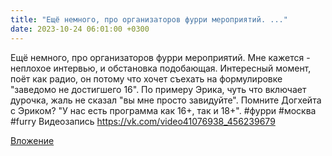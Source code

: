 ```yaml
---
title: "Ещё немного, про организаторов фурри мероприятий. ..."
date: 2023-10-24 06:01:00 +0300
---
```


Ещё немного, про организаторов фурри мероприятий. Мне кажется - неплохое интервью, и обстановка подобающая.
Интересный момент, поёт как радио, он потому что хочет съехать на формулировке "заведомо не достигшего 16". По примеру Эрика, чуть что включает дурочка, жаль не сказал "вы мне просто завидуйте".
Помните Догхейта с Эриком? "У нас есть программа как 16+, так и 18+".
#фурри #москва #furry
Видеозапись
https://vk.com/video41076938_456239679

[Вложение](https://vk.com/video41076938_456239679)
